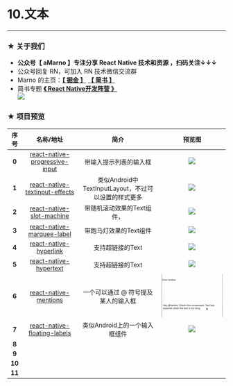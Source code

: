 # 10.文本

*****

### ★ 关于我们

- **公众号【 aMarno 】专注分享 React Native 技术和资源 ，扫码关注↓↓↓**
- 公众号回复 RN，可加入 RN 技术微信交流群
- Marno 的主页：**[【 掘金 】](https://gold.xitu.io/user/56c1c513c24aa800534e85f3)** **[【 简书 】](http://www.jianshu.com/u/174a09ba6c25)**
- 简书专题 **[《 React Native开发阵营 》](http://www.jianshu.com/c/b4ce1d706d1f)**
</br>![](https://github.com/MarnoDev/react-native-open-project/blob/master/res/QR.jpg)

### ★ 项目预览
|序号|名称/地址|简介|预览图|
|:---:|:---:|:---:|:---:|
|**0**|[react-native-progressive-input](https://github.com/khaiql/react-native-progressive-input)|带输入提示列表的输入框|![](https://github.com/khaiql/react-native-progressive-input/blob/master/screenshot.gif)|
|**1**|[react-native-textinput-effects](https://github.com/halilb/react-native-textinput-effects)|类似Android中TextInputLayout，不过可以设置的样式更多|![](https://github.com/halilb/react-native-textinput-effects/blob/master/screenshots/full.gif)|
|**2**|[react-native-slot-machine](https://github.com/atlanteh/react-native-slot-machine)|带随机滚动效果的Text组件，|![](https://cloud.githubusercontent.com/assets/3952700/22622958/12e1d046-eb53-11e6-913f-a1b234485136.gif)|
|**3**|[react-native-marquee-label](https://github.com/remobile/react-native-marquee-label)|带跑马灯效果的Text组件|![](https://github.com/remobile/react-native-marquee-label/blob/master/screencasts/demo.gif)|
|**4**|[react-native-hyperlink](https://github.com/obipawan/react-native-hyperlink)|支持超链接的Text|![](https://camo.githubusercontent.com/abea3c1c64ff3214c2e1cec3c04dab593d46fbe1/68747470733a2f2f63646e2e7261776769742e636f6d2f6f6269706177616e2f68797065726c696e6b2f6d61737465722f61737365742f73637265656e2e676966)|
|**5**|[react-native-hypertext](https://github.com/agentcooper/react-native-hypertext)|支持超链接的Text|![](https://raw.githubusercontent.com/agentcooper/react-native-hypertext/master/screenshot.png)|
|**6**|[react-native-mentions](https://github.com/harshq/react-native-mentions)|一个可以通过 @ 符号提及某人的输入框|![](https://github.com/harshq/react-native-mentions/raw/master/example.gif)|
|**7**|[react-native-floating-labels](https://github.com/mayank-patel/react-native-floating-labels)|类似Android上的一个输入框组件|![](https://raw.githubusercontent.com/mayank-patel/react-native-floating-labels/master/demo.gif)|
|**8**|[]()||![]()|
|**9**|[]()||![]()|
|**10**|[]()||![]()|
|**11**|[]()||![]()|

